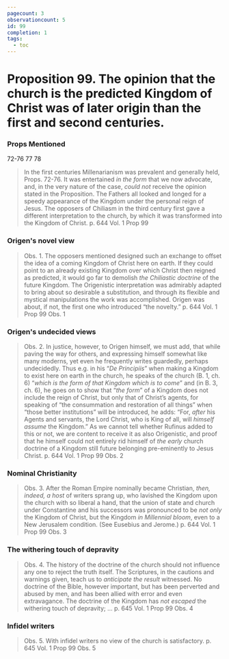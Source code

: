 ```yaml
---
pagecount: 3
observationcount: 5
id: 99
completion: 1
tags:
  - toc
---
```

# Proposition 99. The opinion that the church is the predicted Kingdom of Christ was of later origin than the first and second centuries.

### Props Mentioned
72-76 77 78

>In the first centuries Millenarianism was prevalent and generally held, Props. 72-76. It was entertained *in the form* that we now advocate, and, in the very nature of the case, *could not* receive the opinion stated in the Proposition. The Fathers all looked and longed for a speedy appearance of the Kingdom under the personal reign of Jesus. The opposers of Chiliasm in the third century first gave a different interpretation to the church, by which it was transformed into the Kingdom of Christ.
>p. 644 Vol. 1 Prop 99
### Origen's novel view
>Obs. 1. The opposers mentioned designed such an exchange to offset the idea of a coming Kingdom of Christ here on earth. If they could point to an already existing Kingdom over which Christ then reigned as predicted, it would go far to demolish *the Chiliastic doctrine* of the future Kingdom. The Origenistic interpretation was admirably adapted to bring about so desirable a substitution, and through its flexible and mystical manipulations the work was accomplished. Origen was about, if not, the first one who introduced “the novelty.”
>p. 644 Vol. 1 Prop 99 Obs. 1
### Origen's undecided views
>Obs. 2. In justice, however, to Origen himself, we must add, that while paving the way for others, and expressing himself somewhat like many moderns, yet even he frequently writes guardedly, perhaps undecidedly. Thus e.g. in his “*De Principiis*” when making a Kingdom to exist here on earth in the church, he speaks of the church (B. 1, ch. 6) “*which is the form of that Kingdom which is to come*” and (in B. 3, ch. 6), he goes on to show that “*the form*” of a Kingdom does not include the reign of Christ, but only that of Christ’s agents, for speaking of “the consummation and restoration of all things” when “those better institutions” will be introduced, he adds: “For, *after* his Agents and servants, the Lord Christ, who is King of all, will *himself assume* the Kingdom.” As we cannot tell whether Rufinus added to this or not, we are content to receive it as also Origenistic, and proof that he himself could not entirely rid himself of *the early* church doctrine of a Kingdom still future belonging pre-eminently to Jesus Christ.
>p. 644 Vol. 1 Prop 99 Obs. 2
### Nominal Christianity
>Obs. 3. After the Roman Empire nominally became Christian, *then, indeed, a host* of writers sprang up, who lavished the Kingdom upon the church with so liberal a hand, that the union of state and church under Constantine and his successors was pronounced to be *not only* the Kingdom of Christ, but the Kingdom *in Millennial bloom*, even to a New Jerusalem condition. (See Eusebius and Jerome.)
>p. 644 Vol. 1 Prop 99 Obs. 3
### The withering touch of depravity
>Obs. 4. The history of the doctrine of the church should not influence any one to reject the truth itself. The Scriptures, in the cautions and warnings given, teach us to *anticipate the result* witnessed. No doctrine of the Bible, however important, but has been perverted and abused by men, and has been allied with error and even extravagance. The doctrine of the Kingdom has *not escaped* the withering touch of depravity; ...
>p. 645 Vol. 1 Prop 99 Obs. 4
### Infidel writers
>Obs. 5. With infidel writers no view of the church is satisfactory.
>p. 645 Vol. 1 Prop 99 Obs. 5

